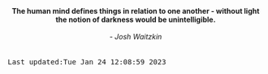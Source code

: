 
<div align="center"><b><span>The human mind defines things in relation to one another - without light the notion of darkness would be unintelligible.</span></b><br><br><i> - Josh Waitzkin</i></div>
<br><br><kbd>Last updated:Tue Jan 24 12:08:59 2023</kbd>